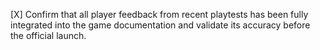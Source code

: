 [X] Confirm that all player feedback from recent playtests has been fully integrated into the game documentation and validate its accuracy before the official launch.